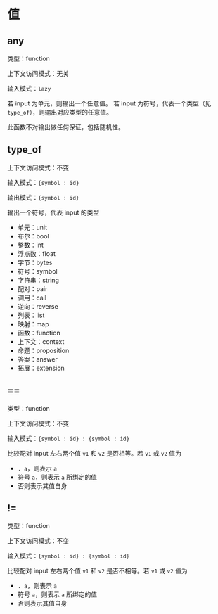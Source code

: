 # 值

## any

类型：function

上下文访问模式：无关

输入模式：`lazy`

若 input 为单元，则输出一个任意值。
若 input 为符号，代表一个类型（见 `type_of`），则输出对应类型的任意值。

此函数不对输出做任何保证，包括随机性。

## type_of

上下文访问模式：不变

输入模式：`{symbol : id}`

输出模式：`{symbol : id}`

输出一个符号，代表 input 的类型

- 单元：unit
- 布尔：bool
- 整数：int
- 浮点数：float
- 字节：bytes
- 符号：symbol
- 字符串：string
- 配对：pair
- 调用：call
- 逆向：reverse
- 列表：list
- 映射：map
- 函数：function
- 上下文：context
- 命题：proposition
- 答案：answer
- 拓展：extension

## ==

类型：function

上下文访问模式：不变

输入模式：`{symbol : id} : {symbol : id}`

比较配对 input 左右两个值 `v1` 和 `v2` 是否相等。若 `v1` 或 `v2` 值为

- `. a`，则表示 `a`
- 符号 `a`，则表示 `a` 所绑定的值
- 否则表示其值自身

## !=

类型：function

上下文访问模式：不变

输入模式：`{symbol : id} : {symbol : id}`

比较配对 input 左右两个值 `v1` 和 `v2` 是否不相等。若 `v1` 或 `v2` 值为

- `. a`，则表示 `a`
- 符号 `a`，则表示 `a` 所绑定的值
- 否则表示其值自身
